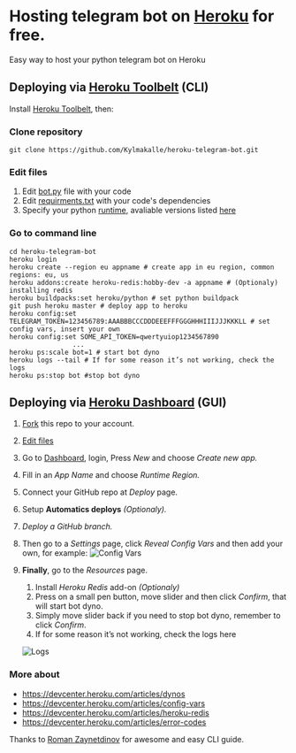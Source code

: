 # Hosting telegram bot on [Heroku](https://heroku.com) for free.
Easy way to host your python telegram bot on Heroku

## Deploying via [Heroku Toolbelt](https://toolbelt.heroku.com/) (CLI)
Install [Heroku Toolbelt](https://toolbelt.heroku.com/), then:
### Clone repository
`git clone https://github.com/Kylmakalle/heroku-telegram-bot.git`
### Edit files
1. Edit [bot.py](https://github.com/Kylmakalle/heroku-telegram-bot/blob/master/bot.py) file with your code
2. Edit [requirments.txt](https://github.com/Kylmakalle/heroku-telegram-bot/blob/master/requirements.txt) with your code's dependencies
3. Specify your python [runtime](https://github.com/Kylmakalle/heroku-telegram-bot/blob/master/runtime.txt), avaliable versions listed [here](https://devcenter.heroku.com/articles/python-runtimes)

### Go to command line
```
cd heroku-telegram-bot
heroku login
heroku create --region eu appname # create app in eu region, common regions: eu, us
heroku addons:create heroku-redis:hobby-dev -a appname # (Optionaly) installing redis
heroku buildpacks:set heroku/python # set python buildpack
git push heroku master # deploy app to heroku
heroku config:set TELEGRAM_TOKEN=123456789:AAABBBCCCDDDEEEFFFGGGHHHIIIJJJKKKLL # set config vars, insert your own
heroku config:set SOME_API_TOKEN=qwertyuiop1234567890
                ...
heroku ps:scale bot=1 # start bot dyno
heroku logs --tail # If for some reason it’s not working, check the logs
heroku ps:stop bot #stop bot dyno
```

## Deploying via [Heroku Dashboard](https://dashboard.heroku.com) (GUI)
1. [Fork](https://github.com/Kylmakalle/heroku-telegram-bot/fork) this repo to your account. 
2. [Edit files](https://github.com/Kylmakalle/heroku-telegram-bot#edit-files)
3. Go to [Dashboard](https://dashboard.heroku.com), login, Press _New_ and choose _Create new app._
4. Fill in an _App Name_ and choose _Runtime Region._
5. Connect your GitHub repo at _Deploy_ page.
6. Setup **Automatics deploys** _(Optionaly)._
7. _Deploy a GitHub branch._
8. Then go to a _Settings_ page, click _Reveal Config Vars_ and then add your own, for example:
![Config Vars](http://i.imgur.com/C3cmphh.png)
9. **Finally**, go to the _Resources_ page.
    1. Install _Heroku Redis_ add-on _(Optionaly)_
    2. Press on a small pen button, move slider and then click _Confirm_, that will start bot dyno.
    3. Simply move slider back if you need to stop bot dyno, remember to click _Confirm_.
    4. If for some reason it’s not working, check the logs here 
    
    ![Logs](http://i.imgur.com/rIHU6zF.png)

### More about
- https://devcenter.heroku.com/articles/dynos
- https://devcenter.heroku.com/articles/config-vars
- https://devcenter.heroku.com/articles/heroku-redis
- https://devcenter.heroku.com/articles/error-codes

Thanks to [Roman Zaynetdinov](https://github.com/zaynetro) for awesome and easy CLI guide.

